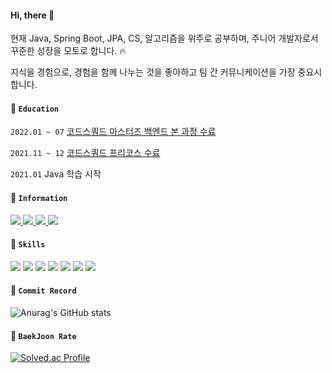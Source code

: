#### Hi, there 👋

현재 Java, Spring Boot, JPA, CS, 알고리즘을 위주로 공부하며, 주니어 개발자로서 꾸준한 성장을 모토로 합니다. 🔥

지식을 경험으로, 경험을 함께 나누는 것을 좋아하고 팀 간 커뮤니케이션을 가장 중요시합니다.

#### 📝 `Education`
`2022.01 ~ 07` [코드스쿼드 마스터즈 백엔드 본 과정 수료](https://codesquad.kr/masters)

`2021.11 ~ 12` [코드스쿼드 프리코스 수료](https://codesquad.kr/pre-course)

`2021.01` Java 학습 시작

#### 📌 `Information`
<p>
  <a href="https://jeonboard.tistory.com/" target="_blank">
  <img src="https://img.shields.io/badge/Tistory-white?style=for-the-badge&logo=Tistory&logoColor=black"/>
  </a>

  <a href="https://github.com/juni8453" target="_blank">
  <img src="https://img.shields.io/badge/GitHub-000000?style=for-the-badge&logo=GitHub&logoColor=white"/>
  </a>

  <a href="https://codesquad.kr/" target="_blank">
  <img src="https://img.shields.io/badge/CodeSquad-000000?style=for-the-badge&logo=codesquad&logoColor=white"/>
  </a>
  
  <a href="https://instargram.com/bingjun_11" target="_blank">
  <img src="https://img.shields.io/badge/Instagram-E4405F?style=for-the-badge&logo=Instagram&logoColor=white"/>
  </a>
</p>

#### 📌 `Skills`
<p>
    <img src="https://img.shields.io/badge/JAVA 11-FFFFFF?style=for-the-badge&logo=OpenJDK&logoColor=black"/>
    <img src="https://img.shields.io/badge/Spring Boot-6DB33F?style=for-the-badge&logo=Spring Boot&logoColor=black"/>
    <img src="https://img.shields.io/badge/MySQL-4479A1?style=for-the-badge&logo=MySQL&logoColor=black"/>
    <img src="https://img.shields.io/badge/JPA-4479A1?style=for-the-badge&logo=JPA&logoColor=black"/>
    <img src="https://img.shields.io/badge/Amazon AWS-yellow?style=for-the-badge&logo=Amazon AWS&logoColor=black"/>
    <img src="https://img.shields.io/badge/Git-F05032?style=for-the-badge&logo=Git&logoColor=black"/>
    <img src="https://img.shields.io/badge/GitHub-181717?style=for-the-badge&logo=GitHub&logoColor=white"/>
</p>

#### 📌 `Commit Record`
![Anurag's GitHub stats](https://github-readme-stats.vercel.app/api?username=juni8453&show_icons=true&theme=radical)

#### 📌 `BaekJoon Rate`
[![Solved.ac Profile](http://mazassumnida.wtf/api/v2/generate_badge?boj=juni8453)](https://solved.ac/juni8453/)
